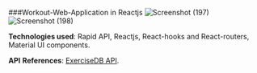 ###Workout-Web-Application in Reactjs
![Screenshot (197)](https://user-images.githubusercontent.com/71086010/180040777-72a5c370-d378-4905-ac0e-4d0df37e04fa.png)
![Screenshot (198)](https://user-images.githubusercontent.com/71086010/180040789-3356e439-1359-48da-9bac-99a2848a5519.png)

**Technologies used**: Rapid API, Reactjs, React-hooks and React-routers, Material UI components.

**API** **References**: [ExerciseDB API](https://rapidapi.com/justin-WFnsXH_t6/api/exercisedb). 
